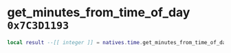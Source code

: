 # get_minutes_from_time_of_day `0x7C3D1193`

```lua
local result --[[ integer ]] = natives.time.get_minutes_from_time_of_day(_unk0 --[[ integer ]])
```